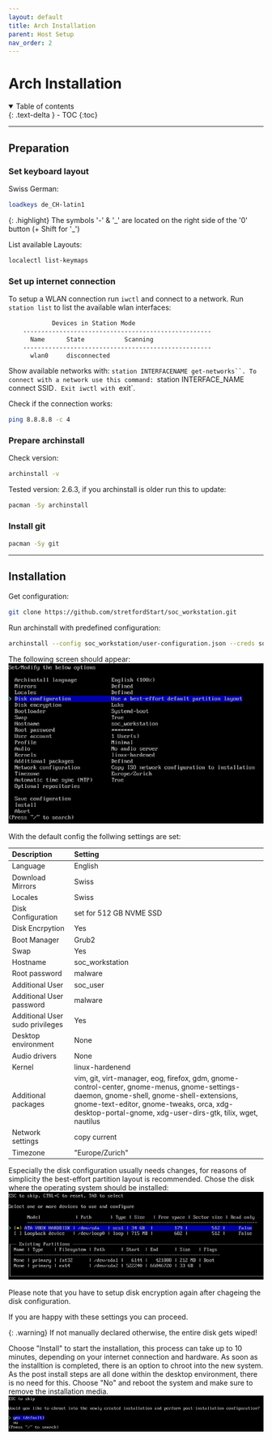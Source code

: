 ```yaml
---
layout: default
title: Arch Installation
parent: Host Setup
nav_order: 2
---
```


# Arch Installation

<details open markdown="block">
  <summary>
    Table of contents
  </summary>
  {: .text-delta }
- TOC
{:toc}
</details>

---

## Preparation

### Set keyboard layout

Swiss German:

``` bash
loadkeys de_CH-latin1
```

{: .highlight}
The symbols '-' & '\_' are located on the right side of the '0' button (+ Shift for '\_')

List available Layouts:

``` bash
localectl list-keymaps
```

### Set up internet connection

To setup a WLAN connection run `iwctl` and connect to a network.
Run `station list` to list the available wlan interfaces:

```
		    Devices in Station Mode				
	----------------------------------------------------
	  Name 		State		    Scanning
	----------------------------------------------------
	  wlan0     disconnected	
```
Show available networks with: `station INTERFACENAME get-networks``.
To connect with a network use this command: `station INTERFACE_NAME connect SSID`.
Exit iwctl with `exit`.

Check if the connection works:

``` bash
ping 8.8.8.8 -c 4
```

### Prepare archinstall

Check version:

``` bash
archinstall -v
```

Tested version: 2.6.3, if you archinstall is older run this to update:

``` bash
pacman -Sy archinstall
```

### Install git

``` bash
pacman -Sy git
```

---

## Installation

Get configuration:

``` bash
git clone https://github.com/stretfordStart/soc_workstation.git
```

Run archinstall with predefined configuration:

``` bash
archinstall --config soc_workstation/user-configuration.json --creds soc_workstation/user-credentials.json
```

The following screen should appear:
![Archinstall Screen](../../assets/images/archinstall.png)

With the default config the follwing settings are set:

| Description | Setting |
|:------------|:--------|
| Language| English |
| Download Mirrors | Swiss |
| Locales | Swiss |
| Disk Configuration | set for 512 GB NVME SSD |
| Disk Encrpytion | Yes |
| Boot Manager | Grub2 |
| Swap | Yes |
| Hostname | soc_workstation |
| Root password | malware |
| Additional User | soc_user |
| Additional User password | malware |
| Additional User sudo privileges | Yes |
| Desktop environment | None |
| Audio drivers | None |
| Kernel | linux-hardenend |
| Additional packages | vim, git, virt-manager, eog, firefox, gdm, gnome-control-center, gnome-menus, gnome-settings-daemon, gnome-shell, gnome-shell-extensions, gnome-text-editor, gnome-tweaks, orca, xdg-desktop-portal-gnome, xdg-user-dirs-gtk, tilix, wget, nautilus |
| Network settings | copy current |
| Timezone | "Europe/Zurich" |

Especially the disk configuration usually needs changes, for reasons of simplicity the best-effort partition layout is recommended.
Chose the disk where the operating system should be installed:
![Archinstall Disk Setup](../../assets/images/archinstall_disk.png)

Please note that you have to setup disk encryption again after chageing the disk configuration.

If you are happy with these settings you can proceed.

{: .warning}
If not manually declared otherwise, the entire disk gets wiped!

Choose "Install" to start the installation, this process can take up to 10 minutes, depending on your internet connection and hardware.
As soon as the installtion is completed, there is an option to chroot into the new system. As the post install steps are all done within the desktop environment, there is no need for this. Choose "No" and reboot the system and make sure to remove the installation media.
![Archinstall End Screen](../../assets/images/archinstall_end.png)
